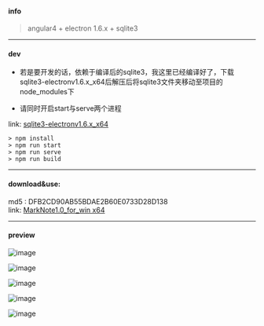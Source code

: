 #### info ####  
> angular4 + electron 1.6.x + sqlite3  

---

#### dev #### 
+ 若是要开发的话，依赖于编译后的sqlite3，我这里已经编译好了，下载sqlite3-electronv1.6.x_x64后解压后将sqlite3文件夹移动至项目的node_modules下  

+ 请同时开启start与serve两个进程


link: [sqlite3-electronv1.6.x_x64][2]
     
    > npm install  
    > npm run start  
    > npm run serve  
    > npm run build  

---

#### download&use: ####    
md5 : DFB2CD90AB55BDAE2B60E0733D28D138  
link: [MarkNote1.0_for_win x64][1]

---  

#### preview ####
![image](http://down.wunao.net/1.jpg)  

![image](http://down.wunao.net/2.jpg) 
 
![image](http://down.wunao.net/3.jpg)  

![image](http://down.wunao.net/4.jpg)  

![image](http://down.wunao.net/5.jpg)

[1]:http://down.wunao.net/MarkNote1.0.zip  
[2]:http://down.wunao.net/sqlite3-electronv1.6.x_x64.zip  
